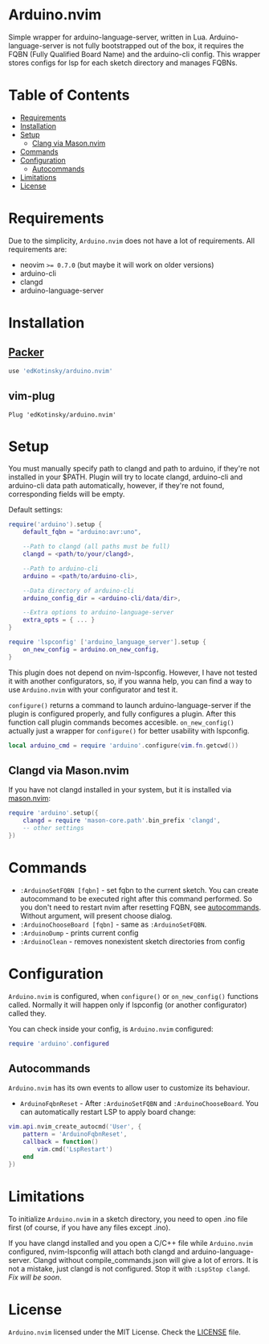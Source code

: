 # Arduino.nvim

Simple wrapper for arduino-language-server, written in Lua.
Arduino-language-server is not fully bootstrapped out of the box,
it requires the FQBN (Fully Qualified Board Name) and the
arduino-cli config. This wrapper stores configs for lsp for each
sketch directory and manages FQBNs.

# Table of Contents

- [Requirements](#requirements)
- [Installation](#installation)
- [Setup](#setup)
    - [Clang via Mason.nvim](#clangd-via-masonnvim)
- [Commands](#commands)
- [Configuration](#configuration)
    - [Autocommands](#autocommands)
- [Limitations](#limitations)
- [License](#license)

# Requirements

Due to the simplicity, `Arduino.nvim` does not have a lot of requirements.
All requirements are:

- neovim `>= 0.7.0` (but maybe it will work on older versions)
- arduino-cli
- clangd
- arduino-language-server

# Installation

## [Packer](https://github.com/wbthomason/packer.nvim)

```lua
use 'edKotinsky/arduino.nvim'
```

## vim-plug

```vim
Plug 'edKotinsky/arduino.nvim'
```

# Setup

You must manually specify path to clangd and path to arduino, if they're
not installed in your $PATH. Plugin will try to locate clangd, arduino-cli 
and arduino-cli data path automatically, however, if they're not found, 
corresponding fields will be empty.

Default settings:

```lua
require('arduino').setup {
    default_fqbn = "arduino:avr:uno",

    --Path to clangd (all paths must be full)
    clangd = <path/to/your/clangd>,

    --Path to arduino-cli
    arduino = <path/to/arduino-cli>,

    --Data directory of arduino-cli
    arduino_config_dir = <arduino-cli/data/dir>,

    --Extra options to arduino-language-server
    extra_opts = { ... }
}

require 'lspconfig' ['arduino_language_server'].setup {
    on_new_config = arduino.on_new_config,
}
```

This plugin does not depend on nvim-lspconfig. However, I have not tested it
with another configurators, so, if you wanna help, you can find a way to use
`Arduino.nvim` with your configurator and test it.

`configure()` returns a command to launch arduino-language-server if the
plugin is configured properly, and fully configures a plugin. After this
function call plugin commands becomes accesible. `on_new_config()` actually
just a wrapper for `configure()` for better usability with lspconfig.

```lua
local arduino_cmd = require 'arduino'.configure(vim.fn.getcwd())
```

## Clangd via Mason.nvim

If you have not clangd installed in your system, but it is installed via
[mason.nvim](https://github.com/williamboman/mason.nvim):

```lua
require 'arduino'.setup({
    clangd = require 'mason-core.path'.bin_prefix 'clangd',
    -- other settings
})
```

# Commands

- `:ArduinoSetFQBN [fqbn]` - set fqbn to the current sketch. You can create
autocommand to be executed right after this command performed. So you don't
need to restart nvim after resetting FQBN, see [autocommands](#autocommands).
Without argument, will present choose dialog.
- `:ArduinoChooseBoard [fqbn]` - same as `:ArduinoSetFQBN`.
- `:ArduinoDump` - prints current config
- `:ArduinoClean` - removes nonexistent sketch directories from config

# Configuration

`Arduino.nvim` is configured, when `configure()` or `on_new_config()`
functions called. Normally it will happen only if lspconfig (or another
configurator) called they.

You can check inside your config, is `Arduino.nvim` configured:

```lua
require 'arduino'.configured
```

## Autocommands

`Arduino.nvim` has its own events to allow user to customize its behaviour.

- `ArduinoFqbnReset` - After `:ArduinoSetFQBN` and `:ArduinoChooseBoard`.
You can automatically restart LSP to apply board change:

```lua
vim.api.nvim_create_autocmd('User', {
    pattern = 'ArduinoFqbnReset',
    callback = function()
        vim.cmd('LspRestart')
    end
})
```

# Limitations

To initialize `Arduino.nvim` in a sketch directory, you need to
open .ino file first (of course, if you have any files except .ino).

If you have clangd installed and you open a C/C++ file while `Arduino.nvim`
configured, nvim-lspconfig will attach both clangd and arduino-language-server.
Clangd without compile_commands.json will give a lot of errors. It is not
a mistake, just clangd is not configured. Stop it with `:LspStop clangd`.
*Fix will be soon*.

# License

`Arduino.nvim` licensed under the MIT License. Check the [LICENSE](./LICENSE) 
file.
